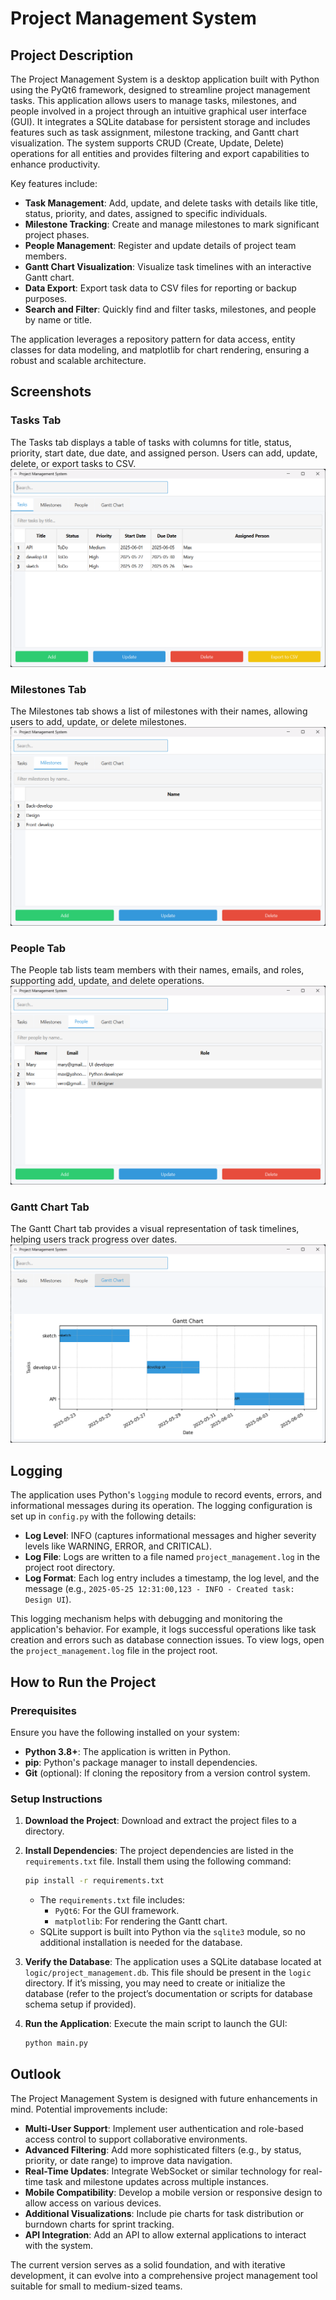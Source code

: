 # Project Management System

## Project Description
The Project Management System is a desktop application built with Python using the PyQt6 framework, designed to streamline project management tasks. This application allows users to manage tasks, milestones, and people involved in a project through an intuitive graphical user interface (GUI). It integrates a SQLite database for persistent storage and includes features such as task assignment, milestone tracking, and Gantt chart visualization. The system supports CRUD (Create, Update, Delete) operations for all entities and provides filtering and export capabilities to enhance productivity.

Key features include:
- **Task Management**: Add, update, and delete tasks with details like title, status, priority, and dates, assigned to specific individuals.
- **Milestone Tracking**: Create and manage milestones to mark significant project phases.
- **People Management**: Register and update details of project team members.
- **Gantt Chart Visualization**: Visualize task timelines with an interactive Gantt chart.
- **Data Export**: Export task data to CSV files for reporting or backup purposes.
- **Search and Filter**: Quickly find and filter tasks, milestones, and people by name or title.

The application leverages a repository pattern for data access, entity classes for data modeling, and matplotlib for chart rendering, ensuring a robust and scalable architecture.

## Screenshots

### Tasks Tab
The Tasks tab displays a table of tasks with columns for title, status, priority, start date, due date, and assigned person. Users can add, update, delete, or export tasks to CSV.
![Tasks Tab](./documents/img_tasks.png)

### Milestones Tab
The Milestones tab shows a list of milestones with their names, allowing users to add, update, or delete milestones.
![Milestones Tab](./documents/img_milestones.png)

### People Tab
The People tab lists team members with their names, emails, and roles, supporting add, update, and delete operations.
![People Tab](./documents/img_people.png)

### Gantt Chart Tab
The Gantt Chart tab provides a visual representation of task timelines, helping users track progress over dates.
![Gantt Chart Tab](./documents/img_gantt_chart.png)


## Logging
The application uses Python's `logging` module to record events, errors, and informational messages during its operation. The logging configuration is set up in `config.py` with the following details:
- **Log Level**: INFO (captures informational messages and higher severity levels like WARNING, ERROR, and CRITICAL).
- **Log File**: Logs are written to a file named `project_management.log` in the project root directory.
- **Log Format**: Each log entry includes a timestamp, the log level, and the message (e.g., `2025-05-25 12:31:00,123 - INFO - Created task: Design UI`).

This logging mechanism helps with debugging and monitoring the application's behavior. For example, it logs successful operations like task creation and errors such as database connection issues. To view logs, open the `project_management.log` file in the project root.


## How to Run the Project

### Prerequisites
Ensure you have the following installed on your system:
- **Python 3.8+**: The application is written in Python.
- **pip**: Python's package manager to install dependencies.
- **Git** (optional): If cloning the repository from a version control system.

### Setup Instructions
1. **Download the Project**:
    Download and extract the project files to a directory.

2. **Install Dependencies**:
   The project dependencies are listed in the `requirements.txt` file. Install them using the following command:
   ```bash
   pip install -r requirements.txt
   ```
   - The `requirements.txt` file includes:
     - `PyQt6`: For the GUI framework.
     - `matplotlib`: For rendering the Gantt chart.
   - SQLite support is built into Python via the `sqlite3` module, so no additional installation is needed for the database.

3. **Verify the Database**:
   The application uses a SQLite database located at `logic/project_management.db`. This file should be present in the `logic` directory. If it’s missing, you may need to create or initialize the database (refer to the project’s documentation or scripts for database schema setup if provided).

4. **Run the Application**:
   Execute the main script to launch the GUI:
   ```bash
   python main.py
   ```

## Outlook
The Project Management System is designed with future enhancements in mind. Potential improvements include:
- **Multi-User Support**: Implement user authentication and role-based access control to support collaborative environments.
- **Advanced Filtering**: Add more sophisticated filters (e.g., by status, priority, or date range) to improve data navigation.
- **Real-Time Updates**: Integrate WebSocket or similar technology for real-time task and milestone updates across multiple instances.
- **Mobile Compatibility**: Develop a mobile version or responsive design to allow access on various devices.
- **Additional Visualizations**: Include pie charts for task distribution or burndown charts for sprint tracking.
- **API Integration**: Add an API to allow external applications to interact with the system.

The current version serves as a solid foundation, and with iterative development, it can evolve into a comprehensive project management tool suitable for small to medium-sized teams.